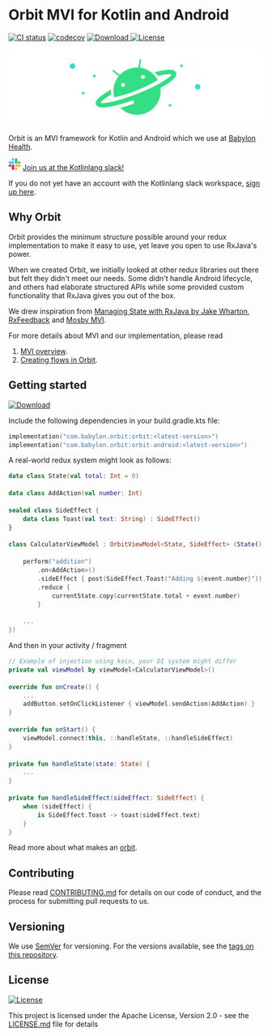 # Orbit MVI for Kotlin and Android

[![CI status](https://github.com/babylonhealth/orbit-mvi/workflows/Android%20CI/badge.svg)](https://github.com/babylonhealth/orbit-mvi/actions)
[![codecov](https://codecov.io/gh/babylonhealth/orbit-mvi/branch/master/graph/badge.svg)](https://codecov.io/gh/babylonhealth/orbit-mvi)
[![Download](https://api.bintray.com/packages/babylonpartners/maven/orbit/images/download.svg?version=3.4.0) ](https://bintray.com/babylonpartners/maven/orbit/3.4.0/link)
[![License](https://img.shields.io/badge/License-Apache%202.0-blue.svg)](LICENSE.md)

![Logo](images/logo.png)

Orbit is an MVI framework for Kotlin and Android which we use at [Babylon Health](https://www.babylonhealth.com).

![slack logo](images/slack-logo-icon.png) [Join us at the Kotlinlang slack!](https://kotlinlang.slack.com/messages/CPM6UMD2P)

If you do not yet have an account with the Kotlinlang slack workspace, [sign up here](https://slack.kotlinlang.org).

## Why Orbit

Orbit provides the minimum structure possible around your redux implementation
to make it easy to use, yet leave you open to use RxJava's power.

When we created Orbit, we initially looked at other redux libraries out there
but felt they didn't meet our needs. Some didn't handle Android lifecycle, and
others had elaborate structured APIs while some provided custom functionality
that RxJava gives you out of the box.

We drew inspiration from [Managing State with RxJava by Jake Wharton](https://www.reddit.com/r/androiddev/comments/656ter/managing_state_with_rxjava_by_jake_wharton/),
[RxFeedback](https://github.com/NoTests/RxFeedback.kt) and [Mosby MVI](https://github.com/sockeqwe/mosby).

For more details about MVI and our implementation, please read

1. [MVI overview](docs/overview.md).
1. [Creating flows in Orbit](docs/orbits.md).

## Getting started

[![Download](https://api.bintray.com/packages/babylonpartners/maven/orbit/images/download.svg)](https://bintray.com/babylonpartners/maven/orbit/_latestVersion)

Include the following dependencies in your build.gradle.kts file:

```kotlin
implementation("com.babylon.orbit:orbit:<latest-version>")
implementation("com.babylon.orbit:orbit-android:<latest-version>")
```

A real-world redux system might look as follows:

``` kotlin
data class State(val total: Int = 0)

data class AddAction(val number: Int)

sealed class SideEffect {
    data class Toast(val text: String) : SideEffect()
}

class CalculatorViewModel : OrbitViewModel<State, SideEffect> (State(), {

    perform("addition")
        .on<AddAction>()
        .sideEffect { post(SideEffect.Toast("Adding ${event.number}")) }
        .reduce {
            currentState.copy(currentState.total + event.number)
        }

    ...
})
```

And then in your activity / fragment

``` kotlin
// Example of injection using koin, your DI system might differ
private val viewModel by viewModel<CalculatorViewModel>()

override fun onCreate() {
    ...
    addButton.setOnClickListener { viewModel.sendAction(AddAction) }
}

override fun onStart() {
    viewModel.connect(this, ::handleState, ::handleSideEffect)
}

private fun handleState(state: State) {
    ...
}

private fun handleSideEffect(sideEffect: SideEffect) {
    when (sideEffect) {
        is SideEffect.Toast -> toast(sideEffect.text)
    }
}
```

Read more about what makes an [orbit](docs/orbits.md).

## Contributing

Please read [CONTRIBUTING.md](CONTRIBUTING.md)
for details on our code of conduct, and the process for submitting pull
requests to us.

## Versioning

We use [SemVer](http://semver.org/) for versioning. For the versions
available, see the [tags on this repository](https://github.com/babylonhealth/orbit-mvi/tags).

## License

[![License](https://img.shields.io/badge/License-Apache%202.0-blue.svg)](LICENSE.md)

This project is licensed under the Apache License, Version 2.0 - see the
[LICENSE.md](LICENSE.md) file for details
